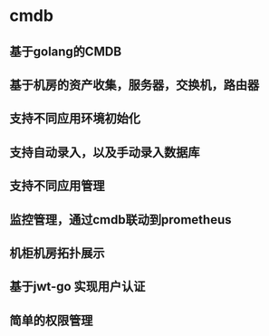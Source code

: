 # cmdb
## 基于golang的CMDB
## 基于机房的资产收集，服务器，交换机，路由器
## 支持不同应用环境初始化
## 支持自动录入，以及手动录入数据库
## 支持不同应用管理
## 监控管理，通过cmdb联动到prometheus
## 机柜机房拓扑展示
## 基于jwt-go 实现用户认证
## 简单的权限管理
